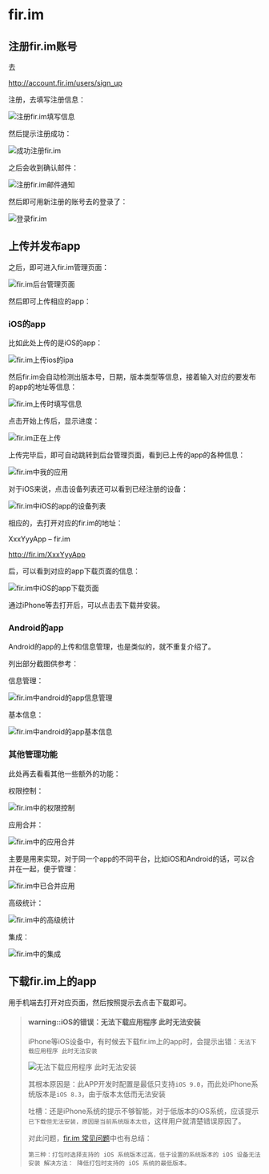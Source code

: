 # fir.im

## 注册fir.im账号

去

http://account.fir.im/users/sign_up

注册，去填写注册信息：

![注册fir.im填写信息](../../assets/img/register_and_fill_out_info.png)

然后提示注册成功：

![成功注册fir.im](../../assets/img/register_fir_im_complete.png)

之后会收到确认邮件：

![注册fir.im邮件通知](../../assets/img/fir_im_register_notice_mail.png)

然后即可用新注册的账号去的登录了：

![登录fir.im](../../assets/img/login_fir_im.png)

## 上传并发布app

之后，即可进入fir.im管理页面：

![fir.im后台管理页面](../../assets/img/fir_im_admin_page.png)

然后即可上传相应的app：

### iOS的app

比如此处上传的是iOS的app：

![fir.im上传ios的ipa](../../assets/img/fir_im_upload_ios_ipa.png)

然后fir.im会自动检测出版本号，日期，版本类型等信息，接着输入对应的要发布的app的地址等信息：

![fir.im上传时填写信息](../../assets/img/fir_im_upload_fill_ino.png)

点击开始上传后，显示进度：

![fir.im正在上传](../../assets/img/fir_im_is_uploading.png)

上传完毕后，即可自动跳转到后台管理页面，看到已上传的app的各种信息：

![fir.im中我的应用](../../assets/img/fir_im_my_app.png)

对于iOS来说，点击设备列表还可以看到已经注册的设备：

![fir.im中iOS的app的设备列表](../../assets/img/fir_im_ios_app_device_list.png)

相应的，去打开对应的fir.im的地址：

XxxYyyApp – fir.im

http://fir.im/XxxYyyApp

后，可以看到对应的app下载页面的信息：

![fir.im中iOS的app下载页面](../../assets/img/fir_im_ios_app_release_page.png)

通过iPhone等去打开后，可以点击去下载并安装。

### Android的app

Android的app的上传和信息管理，也是类似的，就不重复介绍了。

列出部分截图供参考：

信息管理：

![fir.im中android的app信息管理](../../assets/img/fir_im_android_app_info_manage.png)

基本信息：

![fir.im中android的app基本信息](../../assets/img/fir_im_android_app_basic_info.png)

### 其他管理功能

此处再去看看其他一些额外的功能：

权限控制：

![fir.im中的权限控制](../../assets/img/fir_im_access_control.png)

应用合并：

![fir.im中的应用合并](../../assets/img/fir_im_app_merge.png)

主要是用来实现，对于同一个app的不同平台，比如iOS和Android的话，可以合并在一起，便于管理：

![fir.im中已合并应用](../../assets/img/fir_im_merged_app.png)

高级统计：

![fir.im中的高级统计](../../assets/img/fir_im_advanced_analysis.png)

集成：

![fir.im中的集成](../../assets/img/fir_im_integration.png)

## 下载fir.im上的app

用手机端去打开对应页面，然后按照提示去点击下载即可。

> #### warning::iOS的错误：**无法下载应用程序 此时无法安装**
> 
> iPhone等iOS设备中，有时候去下载fir.im上的app时，会提示出错：`无法下载应用程序 此时无法安装`
> 
> ![无法下载应用程序 此时无法安装](../../assets/img/fir_im_can_not_download_app.png)
> 
> 其根本原因是：此APP开发时配置是最低只支持`iOS 9.0`，而此处iPhone系统版本是`iOS 8.3`，由于版本太低而无法安装
> 
> 吐槽：还是iPhone系统的提示不够智能，对于低版本的iOS系统，应该提示`已下载但无法安装，原因是当前系统版本太低`，这样用户就清楚错误原因了。
> 
> 对此问题，[fir.im 常见问题](http://blog.fir.im/faq01/)中也有总结：
> 
> `第三种：打包时选择支持的 iOS 系统版本过高，低于设置的系统版本的 iOS 设备无法安装
解决方法： 降低打包时支持的 iOS 系统的最低版本。`